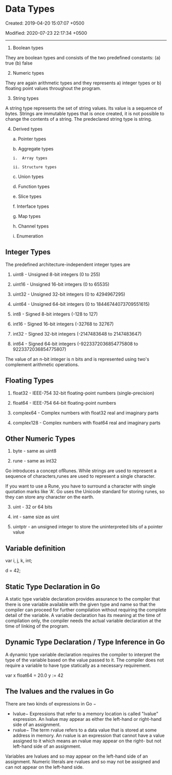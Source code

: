 # Data Types

Created: 2019-04-20 15:07:07 +0500

Modified: 2020-07-23 22:17:34 +0500

---

1.  Boolean types

They are boolean types and consists of the two predefined constants: (a) true (b) false

2.  Numeric types

They are again arithmetic types and they represents a) integer types or b) floating point values throughout the program.

3.  String types

A string type represents the set of string values. Its value is a sequence of bytes. Strings are immutable types that is once created, it is not possible to change the contents of a string. The predeclared string type is string.

4.  Derived types

    a.  Pointer types

    b.  Aggregate types

        i.  Array types

        ii. Structure types

    c.  Union types

    d.  Function types

    e.  Slice types

    f.  Interface types

    g.  Map types

    h.  Channel types

    i.  Enumeration

## Integer Types

The predefined architecture-independent integer types are

1.  uint8 - Unsigned 8-bit integers (0 to 255)

2.  uint16 - Unsigned 16-bit integers (0 to 65535)

3.  uint32 - Unsigned 32-bit integers (0 to 4294967295)

4.  uint64 - Unsigned 64-bit integers (0 to 18446744073709551615)

5.  int8 - Signed 8-bit integers (-128 to 127)

6.  int16 - Signed 16-bit integers (-32768 to 32767)

7.  int32 - Signed 32-bit integers (-2147483648 to 2147483647)

8.  int64 - Signed 64-bit integers (-9223372036854775808 to 9223372036854775807)

The value of an n-bit integer is n bits and is represented using two's complement arithmetic operations.

## Floating Types

1.  float32 - IEEE-754 32-bit floating-point numbers (single-precision)

2.  float64 - IEEE-754 64-bit floating-point numbers

3.  complex64 - Complex numbers with float32 real and imaginary parts

4.  complex128 - Complex numbers with float64 real and imaginary parts

## Other Numeric Types

1.  byte - same as uint8

2.  rune - same as int32

Go introduces a concept ofRunes. While strings are used to represent a sequence of characters,runes are used to represent a single character.

If you want to use a Rune, you have to surround a character with single quotation marks like 'A'. Go uses the Unicode standard for storing runes, so they can store any character on the earth.

3.  uint - 32 or 64 bits

4.  int - same size as uint

5.  uintptr - an unsigned integer to store the uninterpreted bits of a pointer value

## Variable definition

var i, j, k, int;

d = 42;

## Static Type Declaration in Go

A static type variable declaration provides assurance to the compiler that there is one variable available with the given type and name so that the compiler can proceed for further compilation without requiring the complete detail of the variable. A variable declaration has its meaning at the time of compilation only, the compiler needs the actual variable declaration at the time of linking of the program.

## Dynamic Type Declaration / Type Inference in Go

A dynamic type variable declaration requires the compiler to interpret the type of the variable based on the value passed to it. The compiler does not require a variable to have type statically as a necessary requirement.

var x float64 = 20.0
y := 42

## The lvalues and the rvalues in Go

There are two kinds of expressions in Go −
-   lvalue− Expressions that refer to a memory location is called "lvalue" expression. An lvalue may appear as either the left-hand or right-hand side of an assignment.
-   rvalue− The term rvalue refers to a data value that is stored at some address in memory. An rvalue is an expression that cannot have a value assigned to it which means an rvalue may appear on the right- but not left-hand side of an assignment.

Variables are lvalues and so may appear on the left-hand side of an assignment. Numeric literals are rvalues and so may not be assigned and can not appear on the left-hand side.
